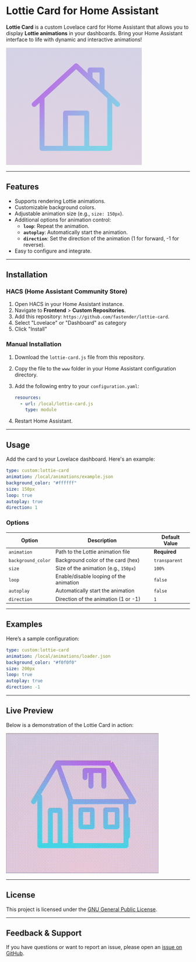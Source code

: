 # Lottie Card for Home Assistant

**Lottie Card** is a custom Lovelace card for Home Assistant that allows you to display **Lottie animations** in your dashboards. Bring your Home Assistant interface to life with dynamic and interactive animations!

![Live Preview](./docs/example-1.png)


---

## Features
- Supports rendering Lottie animations.
- Customizable background colors.
- Adjustable animation size (e.g., `size: 150px`).
- Additional options for animation control:
  - **`loop`**: Repeat the animation.
  - **`autoplay`**: Automatically start the animation.
  - **`direction`**: Set the direction of the animation (1 for forward, -1 for reverse).
- Easy to configure and integrate.

---

## Installation

### HACS (Home Assistant Community Store)
1. Open HACS in your Home Assistant instance.
2. Navigate to **Frontend** > **Custom Repositories**.
3. Add this repository: `https://github.com/fastender/lottie-card`.
4. Select "Lovelace" or "Dashboard" as category
5. Click "Install"


### Manual Installation
1. Download the `lottie-card.js` file from this repository.
2. Copy the file to the `www` folder in your Home Assistant configuration directory.
3. Add the following entry to your `configuration.yaml`:
   ```yaml
   resources:
     - url: /local/lottie-card.js
       type: module
   ```

4. Restart Home Assistant.

---

## Usage
Add the card to your Lovelace dashboard. Here's an example:

```yaml
type: custom:lottie-card
animation: /local/animations/example.json
background_color: "#ffffff"
size: 150px
loop: true
autoplay: true
direction: 1
```

### Options
| Option            | Description                               | Default Value     |
|--------------------|-------------------------------------------|-------------------|
| `animation`        | Path to the Lottie animation file         | **Required**      |
| `background_color` | Background color of the card (hex)        | `transparent`     |
| `size`             | Size of the animation (e.g., `150px`)     | `100%`            |
| `loop`             | Enable/disable looping of the animation   | `false`           |
| `autoplay`         | Automatically start the animation         | `false`           |
| `direction`        | Direction of the animation (1 or -1)      | `1`               |

---

## Examples
Here’s a sample configuration:

```yaml
type: custom:lottie-card
animation: /local/animations/loader.json
background_color: "#f0f0f0"
size: 200px
loop: true
autoplay: true
direction: -1
```

---

## Live Preview

Below is a demonstration of the Lottie Card in action:

![Live Preview](./docs/live-preview.gif)

---

## License
This project is licensed under the [GNU General Public License](./LICENSE).

---

## Feedback & Support
If you have questions or want to report an issue, please open an [issue on GitHub](https://github.com/fastender/lottie-card/issues).
